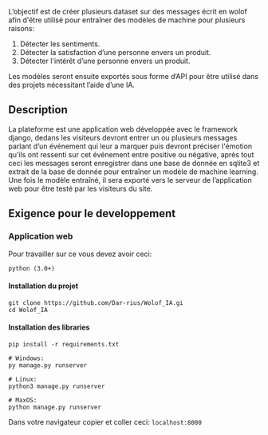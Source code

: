 L’objectif est de créer plusieurs dataset sur des messages écrit en wolof afin d'être utilisé pour entraîner des modèles de machine pour plusieurs raisons:
1. Détecter les sentiments.
2. Détecter la satisfaction d’une personne envers un produit. 
3. Détecter l'intérêt d’une personne envers un produit.

Les modèles seront ensuite exportés sous forme d’API pour être utilisé dans des projets nécessitant l’aide d’une IA. 

## Description

La plateforme est une application web développée avec le framework django, dedans les  visiteurs devront entrer un ou plusieurs messages parlant d’un événement qui leur a marquer puis devront préciser l'émotion qu’ils ont ressenti sur cet événement entre positive ou négative, après tout ceci les messages seront enregistrer dans une base de donnée en sqlite3 et extrait de la base de donnée pour entraîner un modèle de machine learning. 
Une fois le modèle entraîné, il sera exporté vers le serveur de l’application web pour être testé par les visiteurs du site.

## Exigence pour le developpement 

### Application web

Pour travailler sur ce vous devez avoir ceci:

``python (3.0+)``

#### Installation du projet

```
git clone https://github.com/Dar-rius/Wolof_IA.gi
cd Wolof_IA
```

#### Installation des libraries

``pip install -r requirements.txt``

````
# Windows:
py manage.py runserver 

# Linux:
python3 manage.py runserver

# MaxOS:
python manage.py runserver 
````

Dans votre navigateur copier et coller ceci:
``localhost:8000``
